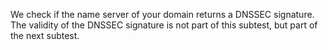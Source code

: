 We check if the name server of your domain returns a DNSSEC signature. The validity of the DNSSEC signature is not part of this subtest, but part of the next subtest.
